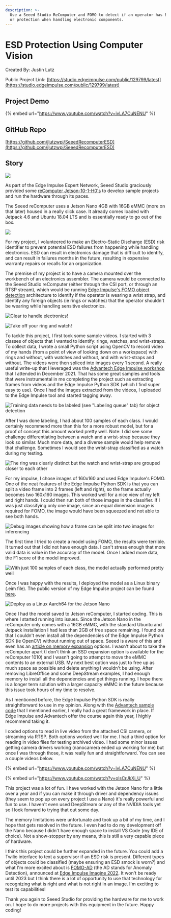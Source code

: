 ```yaml
---
description: >-
  Use a Seeed Studio ReComputer and FOMO to detect if an operator has ESD risk
  or protection when handling electronic components.
---
```


# ESD Protection Using Computer Vision

Created By: Justin Lutz

Public Project Link: [https://studio.edgeimpulse.com/public/129799/latest](https://studio.edgeimpulse.com/public/129799/latest)

## Project Demo

{% embed url="https://www.youtube.com/watch?v=ivLA7CuNENU" %}

## GitHub Repo

[https://github.com/jlutzwpi/SeeedRecomputerESD](https://github.com/jlutzwpi/SeeedRecomputerESD)

## Story

![](../.gitbook/assets/esd-protection-using-computer-vision/intro.jpg)

As part of the Edge Impulse Expert Network, Seeed Studio graciously provided some [reComputer Jetson-10-1-H0's](https://wiki.seeedstudio.com/reComputer\_Jetson\_Series\_Initiation/) to develop sample projects and run the hardware through its paces.

The Seeed reComputer uses a Jetson Nano 4GB with 16GB eMMC (more on that later) housed in a really slick case. It already comes loaded with Jetpack 4.6 and Ubuntu 18.04 LTS and is essentially ready to go out of the box.

![](../.gitbook/assets/esd-protection-using-computer-vision/reComputer.jpg)

For my project, I volunteered to make an Electro-Static Discharge (ESD) risk identifier to prevent potential ESD failures from happening while handling electronics. ESD can result in electronics damage that is difficult to identify, and can result in failures months in the future, resulting in expensive warranty repairs or recalls for an organization.

The premise of my project is to have a camera mounted over the workbench of an electronics assembler. The camera would be connected to the Seeed Studio reComputer (either through the CSI port, or through an RTSP stream), which would be running [Edge Impulse's FOMO object detection](https://www.edgeimpulse.com/blog/announcing-fomo-faster-objects-more-objects) architecture to identify if the operator is wearing a wrist strap, and identify any foreign objects (ie rings or watches) that the operator shouldn't be wearing while handling sensitive electronics.

![Clear to handle electronics!](../.gitbook/assets/esd-protection-using-computer-vision/proper.jpg)

![Take off your ring and watch!](../.gitbook/assets/esd-protection-using-computer-vision/improper.jpg)

To tackle this project, I first took some sample videos. I started with 3 classes of objects that I wanted to identify: rings, watches, and wrist-straps. To collect data, I wrote a small Python script using OpenCV to record video of my hands (from a point of view of looking down on a workspace) with rings and without, with watches and without, and with wrist-straps and without. The videos were then spliced into images every 1 second. A really useful write-up that I leveraged was the [Advantech Edge Impulse workshop](https://github.com/edgeimpulse/workshop-advantech-jetson-nano) that I attended in December 2021. That has some great samples and tools that were instrumental in me completing the project such as extracting frames from videos and the Edge Impulse Python SDK (which I find super easy to use). Once I had the images extracted from the videos, I uploaded to the Edge Impulse tool and started tagging away.

![Training data needs to be labeled (see "Labeling queue" tab) for object detection](../.gitbook/assets/esd-protection-using-computer-vision/data.jpg)

After I was done labeling, I had about 100 samples of each class. I would certainly recommend more than this for a more robust model, but for a proof of concept this amount worked pretty well. Note: I did see some challenge differentiating between a watch and a wrist-strap because they look so similar. Much more data, and a diverse sample would help remove that challenge. Sometimes I would see the wrist-strap classified as a watch during my testing.

![The ring was clearly distinct but the watch and wrist-strap are grouped closer to each other](../.gitbook/assets/esd-protection-using-computer-vision/feature-explorer.jpg)

For my impulse, I chose images of 160x160 and used Edge Impulse's FOMO. One of the neat features of the Edge Impulse Python SDK is that you can split a video frame into 2 frames (left and right), so the frame actually becomes two 160x160 images. This worked well for a nice view of my left and right hands. I could then run both of those images in the classifier. If I was just classifying only one image, since an equal dimension image is required for FOMO, the image would have been squeezed and not able to see both hands.

![Debug images showing how a frame can be split into two images for inferencing](../.gitbook/assets/esd-protection-using-computer-vision/debug.jpg)

The first time I tried to create a model using FOMO, the results were terrible. It turned out that I did not have enough data. I can't stress enough that more valid data is value in the accuracy of the model. Once I added more data, the F1 score of the model improved.

![With just 100 samples of each class, the model actually performed pretty well](../.gitbook/assets/esd-protection-using-computer-vision/model.jpg)

Once I was happy with the results, I deployed the model as a Linux binary (.eim file). The public version of my Edge Impulse project can be found [here](https://studio.edgeimpulse.com/public/129799/latest).

![Deploy as a Linux Aarch64 for the Jetson Nano](../.gitbook/assets/esd-protection-using-computer-vision/deployment.jpg)

Once I had the model saved to Jetson reComputer, I started coding. This is where I started running into issues. Since the Jetson Nano in the reComputer only comes with a 16GB eMMC, with the standard Ubuntu and Jetpack installation I had less than 2GB of free space remaining. I found out that I couldn't even install all the dependencies of the Edge Impulse Python SDK (ie OpenCV) without running out of space. Seeed is aware of this and even has an [article on memory expansion](https://wiki.seeedstudio.com/reComputer\_Jetson\_Memory\_Expansion/) options. I wasn't about to take the reComputer apart (I don't think an SSD expansion option is available for the reComputer 1010) and I wasn't going to attempt to move the eMMC contents to an external USB. My next best option was just to free up as much space as possible and delete anything I wouldn't be using. After removing LibreOffice and some DeepStream examples, I had enough memory to install all the dependencies and get things running. I hope there is a longer term solution with a larger capacity eMMC in the future because this issue took hours of my time to resolve.

As I mentioned before, the Edge Impulse Python SDK is really straightforward to use in my opinion. Along with the [Advantech sample code](https://github.com/edgeimpulse/workshop-advantech-jetson-nano/tree/main/code\_samples/inference) that I mentioned earlier, I really had a great framework in place. If Edge Impulse and Advantech offer the course again this year, I highly recommend taking it.

I coded options to read in live video from the attached CSI camera, or streaming via RTSP. Both options worked well for me. I had a third option for reading in video files for testing archived video. I had some minor issues getting camera drivers working (nanocamera ended up working for me) but once I was through those, it was really fun and straightforward. You can see a couple videos below.

{% embed url="https://www.youtube.com/watch?v=ivLA7CuNENU" %}

{% embed url="https://www.youtube.com/watch?v=olsCrJkXi_U" %}

This project was a lot of fun. I have worked with the Jetson Nano for a little over a year and if you can make it through driver and dependency issues (they seem to pop up on every project I use a Nano) it's really powerful and fun to use. I haven't even used DeepStream or any of the NVIDIA tools yet so I look forward to trying that out some day.

The memory limitations were unfortunate and took up a bit of my time, and I hope that gets resolved in the future. I even had to do my development off the Nano because I didn't have enough space to install VS Code (my IDE of choice). Not a show-stopper by any means, this is still a very capable piece of hardware.

I think this project could be further expanded in the future. You could add a Twilio interface to text a supervisor if an ESD risk is present. Different types of objects could be classified (maybe ensuring an ESD smock is worn?) and what I'm more excited about is [FOMO-AD](https://mobile.twitter.com/janjongboom/status/1575530285814362112) (the AD stands for Anomaly Detection), announced at [Edge Impulse Imagine 2022](https://edgeimpulse.com/imagine). It won't be ready until 2023 but I think there is a lot of opportunity to use that technology for recognizing what is right and what is not right in an image. I'm exciting to test its capabilities!

Thank you again to Seeed Studio for providing the hardware for me to work on. I hope to do more projects with this equipment in the future. Happy coding!
